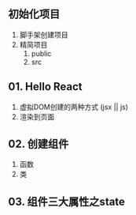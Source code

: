 ## 初始化项目

1. 脚手架创建项目
2. 精简项目
   1. public
   2. src

## 01. Hello React

1. 虚拟DOM创建的两种方式 (jsx || js)
2. 渲染到页面


## 02. 创建组件

1. 函数
2. 类

## 03. 组件三大属性之state




